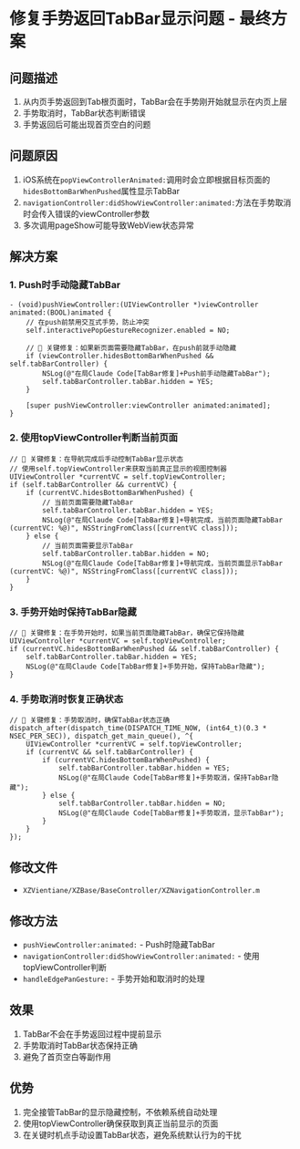# 修复手势返回TabBar显示问题 - 最终方案

## 问题描述
1. 从内页手势返回到Tab根页面时，TabBar会在手势刚开始就显示在内页上层
2. 手势取消时，TabBar状态判断错误
3. 手势返回后可能出现首页空白的问题

## 问题原因
1. iOS系统在`popViewControllerAnimated:`调用时会立即根据目标页面的`hidesBottomBarWhenPushed`属性显示TabBar
2. `navigationController:didShowViewController:animated:`方法在手势取消时会传入错误的viewController参数
3. 多次调用pageShow可能导致WebView状态异常

## 解决方案

### 1. Push时手动隐藏TabBar
```objc
- (void)pushViewController:(UIViewController *)viewController animated:(BOOL)animated {
    // 在push前禁用交互式手势，防止冲突
    self.interactivePopGestureRecognizer.enabled = NO;
    
    // 🔧 关键修复：如果新页面需要隐藏TabBar，在push前就手动隐藏
    if (viewController.hidesBottomBarWhenPushed && self.tabBarController) {
        NSLog(@"在局Claude Code[TabBar修复]+Push前手动隐藏TabBar");
        self.tabBarController.tabBar.hidden = YES;
    }
    
    [super pushViewController:viewController animated:animated];
}
```

### 2. 使用topViewController判断当前页面
```objc
// 🔧 关键修复：在导航完成后手动控制TabBar显示状态
// 使用self.topViewController来获取当前真正显示的视图控制器
UIViewController *currentVC = self.topViewController;
if (self.tabBarController && currentVC) {
    if (currentVC.hidesBottomBarWhenPushed) {
        // 当前页面需要隐藏TabBar
        self.tabBarController.tabBar.hidden = YES;
        NSLog(@"在局Claude Code[TabBar修复]+导航完成，当前页面隐藏TabBar (currentVC: %@)", NSStringFromClass([currentVC class]));
    } else {
        // 当前页面需要显示TabBar
        self.tabBarController.tabBar.hidden = NO;
        NSLog(@"在局Claude Code[TabBar修复]+导航完成，当前页面显示TabBar (currentVC: %@)", NSStringFromClass([currentVC class]));
    }
}
```

### 3. 手势开始时保持TabBar隐藏
```objc
// 🔧 关键修复：在手势开始时，如果当前页面隐藏TabBar，确保它保持隐藏
UIViewController *currentVC = self.topViewController;
if (currentVC.hidesBottomBarWhenPushed && self.tabBarController) {
    self.tabBarController.tabBar.hidden = YES;
    NSLog(@"在局Claude Code[TabBar修复]+手势开始，保持TabBar隐藏");
}
```

### 4. 手势取消时恢复正确状态
```objc
// 🔧 关键修复：手势取消时，确保TabBar状态正确
dispatch_after(dispatch_time(DISPATCH_TIME_NOW, (int64_t)(0.3 * NSEC_PER_SEC)), dispatch_get_main_queue(), ^{
    UIViewController *currentVC = self.topViewController;
    if (currentVC && self.tabBarController) {
        if (currentVC.hidesBottomBarWhenPushed) {
            self.tabBarController.tabBar.hidden = YES;
            NSLog(@"在局Claude Code[TabBar修复]+手势取消，保持TabBar隐藏");
        } else {
            self.tabBarController.tabBar.hidden = NO;
            NSLog(@"在局Claude Code[TabBar修复]+手势取消，显示TabBar");
        }
    }
});
```

## 修改文件
- `XZVientiane/XZBase/BaseController/XZNavigationController.m`

## 修改方法
- `pushViewController:animated:` - Push时隐藏TabBar
- `navigationController:didShowViewController:animated:` - 使用topViewController判断
- `handleEdgePanGesture:` - 手势开始和取消时的处理

## 效果
1. TabBar不会在手势返回过程中提前显示
2. 手势取消时TabBar状态保持正确
3. 避免了首页空白等副作用

## 优势
1. 完全接管TabBar的显示隐藏控制，不依赖系统自动处理
2. 使用topViewController确保获取到真正当前显示的页面
3. 在关键时机点手动设置TabBar状态，避免系统默认行为的干扰